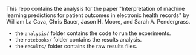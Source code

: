This repo contains the analysis for the paper 
"Interpretation of machine learning predictions for patient outcomes in electronic health records"
by William La Cava, Chris Bauer, Jason H. Moore, and Sarah A. Pendergrass.

 - the `analysis/` folder contains the code to run the experiments. 
 - the `notebooks/` folder contains the results analysis.
 - the `results/` folder contains the raw results files.
